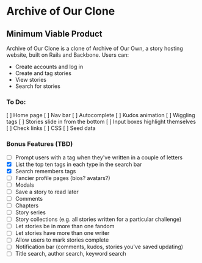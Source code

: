 # Archive of Our Clone

[heroku]: http://archiveofourclone.herokuapp.com

## Minimum Viable Product
Archive of Our Clone is a clone of Archive of Our Own, a story hosting website, built on Rails and Backbone. Users can:

- Create accounts and log in
- Create and tag stories
- View stories
- Search for stories

### To Do: 
[ ] Home page
[ ] Nav bar
[ ] Autocomplete
[ ] Kudos animation
[ ] Wiggling tags 
[ ] Stories slide in from the bottom
[ ] Input boxes highlight themselves
[ ] Check links
[ ] CSS
[ ] Seed data

### Bonus Features (TBD)
- [ ] Prompt users with a tag when they've written in a couple of letters
- [X] List the top ten tags in each type in the search bar
- [X] Search remembers tags
- [ ] Fancier profile pages (bios? avatars?)
- [ ] Modals
- [ ] Save a story to read later
- [ ] Comments
- [ ] Chapters
- [ ] Story series
- [ ] Story collections (e.g. all stories written for a particular challenge)
- [ ] Let stories be in more than one fandom
- [ ] Let stories have more than one writer
- [ ] Allow users to mark stories complete
- [ ] Notification bar (comments, kudos, stories you've saved updating)
- [ ] Title search, author search, keyword search
